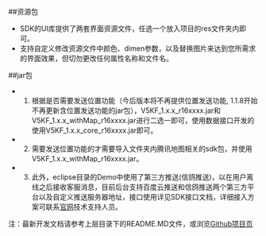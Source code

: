 
##资源包
* SDK的UI库提供了两套界面资源文件，任选一个放入项目的res文件夹内即可。
* 支持自定义修改资源文件中颜色、dimen参数，以及替换图片来达到您所需求的界面效果，但切勿更改任何属性名称和文件名。

##jar包
* 1. 根据是否需要发送位置功能（今后版本将不再提供位置发送功能, 1.1.8开始不再更新含位置发送功能的jar包），V5KF_1.x.x_r16xxxx.jar和V5KF_1.x.x_withMap_r16xxxx.jar进行二选一即可，使用数据接口开发的使用V5KF_1.x.x_core_r16xxxx.jar即可。
* 2. 需要发送位置功能的才需要导入文件夹内腾讯地图相关的sdk包，并使用V5KF_1.x.x_withMap_r16xxxx.jar。
* 3. 此外，eclipse目录的Demo中使用了第三方推送(信鸽推送)，以在用户离线之后接收客服消息，目前后台支持百度云推送和信鸽推送两个第三方平台以及自定义推送服务器地址，接口使用详见SDK接口文档，详细接入方案可联系[官网](http://www.v5kf.com)技术支持人员。

注：最新开发文档请参考上层目录下的README.MD文件，或浏览[Github项目页](https://github.com/V5KF/V5KFClientSDK-Android)
